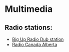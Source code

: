 # Multimedia
Radio stations:
---------------

* [Big Up Radio Dub station](http://radio.bigupradio.com:8013)
* [Radio Canada Alberta](http://premierechaineedmonton-64.akacast.akamaistream.net/7/508/94045/v1/rc.akacast.akamaistream.net/premierechaineedmonton-64)



